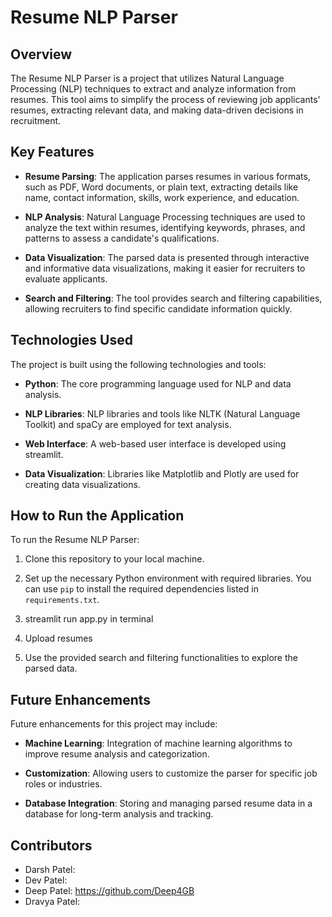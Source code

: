 # Resume NLP Parser

## Overview

The Resume NLP Parser is a project that utilizes Natural Language Processing (NLP) techniques to extract and analyze information from resumes. This tool aims to simplify the process of reviewing job applicants' resumes, extracting relevant data, and making data-driven decisions in recruitment.

## Key Features

- **Resume Parsing**: The application parses resumes in various formats, such as PDF, Word documents, or plain text, extracting details like name, contact information, skills, work experience, and education.

- **NLP Analysis**: Natural Language Processing techniques are used to analyze the text within resumes, identifying keywords, phrases, and patterns to assess a candidate's qualifications.

- **Data Visualization**: The parsed data is presented through interactive and informative data visualizations, making it easier for recruiters to evaluate applicants.

- **Search and Filtering**: The tool provides search and filtering capabilities, allowing recruiters to find specific candidate information quickly.

## Technologies Used

The project is built using the following technologies and tools:

- **Python**: The core programming language used for NLP and data analysis.

- **NLP Libraries**: NLP libraries and tools like NLTK (Natural Language Toolkit) and spaCy are employed for text analysis.

- **Web Interface**: A web-based user interface is developed using streamlit.

- **Data Visualization**: Libraries like Matplotlib and Plotly are used for creating data visualizations.

## How to Run the Application

To run the Resume NLP Parser:

1. Clone this repository to your local machine.

2. Set up the necessary Python environment with required libraries. You can use `pip` to install the required dependencies listed in `requirements.txt`.

 3. streamlit run app.py in terminal

4. Upload resumes

5. Use the provided search and filtering functionalities to explore the parsed data.

## Future Enhancements

Future enhancements for this project may include:

- **Machine Learning**: Integration of machine learning algorithms to improve resume analysis and categorization.

- **Customization**: Allowing users to customize the parser for specific job roles or industries.

- **Database Integration**: Storing and managing parsed resume data in a database for long-term analysis and tracking.

## Contributors

- Darsh Patel: 
- Dev Patel:
- Deep Patel: https://github.com/Deep4GB
- Dravya Patel:

